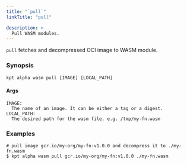 ```yaml
---
title: "`pull`"
linkTitle: "pull"

description: >
  Pull WASM modules.
---
```


<!--mdtogo:Short
    Fetch and decompress OCI image to WASM module.
-->

`pull` fetches and decompressed OCI image to WASM module.

### Synopsis

<!--mdtogo:Long-->

```shell
kpt alpha wasm pull [IMAGE] [LOCAL_PATH]
```

#### Args

```shell
IMAGE:
  The name of an image. It can be either a tag or a digest.
LOCAL_PATH:
  The desired path for the wasm file. e.g. /tmp/my-fn.wasm
```

<!--mdtogo-->

### Examples

<!--mdtogo:Examples-->

```shell
# pull image gcr.io/my-org/my-fn:v1.0.0 and decompress it to ./my-fn.wasm
$ kpt alpha wasm pull gcr.io/my-org/my-fn:v1.0.0 ./my-fn.wasm
```

<!--mdtogo-->
